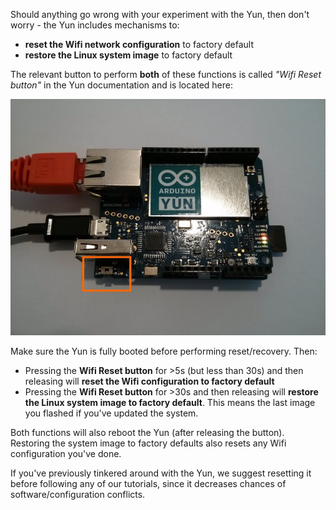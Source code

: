 Should anything go wrong with your experiment with the Yun, then don't worry - the Yun includes mechanisms to:

* **reset the Wifi network configuration** to factory default
* **restore the Linux system image** to factory default

The relevant button to perform **both** of these functions is called *"Wifi Reset button"* in the Yun documentation and is located here:

![Arduino Yun Wifi Reset button](/static/img/iotcookbook/yun/ArudinoYun_RST.jpg)

Make sure the Yun is fully booted before performing reset/recovery. Then:

* Pressing the **Wifi Reset button** for >5s (but less than 30s) and then releasing will **reset the Wifi configuration to factory default**
* Pressing the **Wifi Reset button** for >30s and then releasing will **restore the Linux system image to factory default**. This means the last image you flashed if you've updated the system.

Both functions will also reboot the Yun (after releasing the button). Restoring the system image to factory defaults also resets any Wifi configuration you've done.

If you've previously tinkered around with the Yun, we suggest resetting it before following any of our tutorials, since it decreases chances of software/configuration conflicts.
